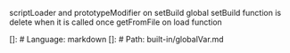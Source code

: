scriptLoader and prototypeModifier on setBuild
global setBuild function is delete when it is called once
getFromFile on load function

[]: # Language: markdown
[]: # Path: built-in/globalVar.md